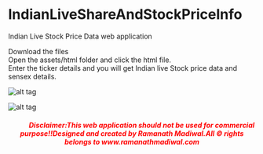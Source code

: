 # IndianLiveShareAndStockPriceInfo
Indian Live Stock Price Data web application


Download the files <br>
Open the assets/html folder and click the  html file.<br>
Enter the ticker details and you will get Indian live Stock price data and sensex details.<br>

![alt tag](https://cloud.githubusercontent.com/assets/25265882/25015405/4ab9f748-2099-11e7-9af4-5b40bf175b09.png  "Details")

![alt tag](https://cloud.githubusercontent.com/assets/25265882/25015404/4a7c73aa-2099-11e7-9846-704dedf8f908.png  "Home")




<div align="center"> <h5 style="color: red" ><span>&nbsp;&nbsp;&nbsp;&nbsp;&nbsp;&nbsp;</span><span>&nbsp;&nbsp;&nbsp;&nbsp;&nbsp;&nbsp;</span>Disclaimer:This web application should not be used for
                    commercial purpose!!Designed and created by Ramanath Madiwal.All &copy rights
                    belongs to www.ramanathmadiwal.com</h5>
            </div>
